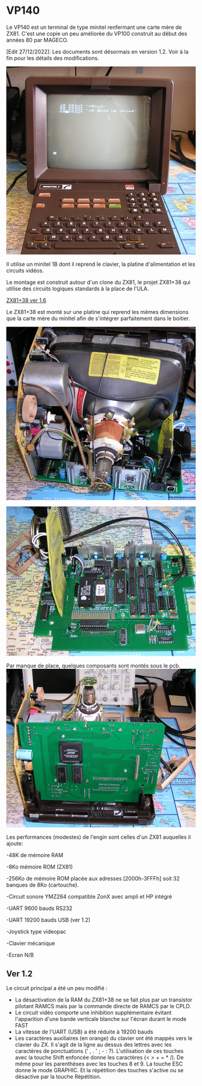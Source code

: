 # VP140

Le VP140 est un terminal de type minitel renfermant une carte mère de ZX81.
C'est une copie un peu améliorée du VP100 construit au début des années 80 par MAGECO.

[Edit 27/12/2022]: Les documents sont désormais en version 1.2. Voir à la fin pour les détails des modifications.

![VP140](./VP140_1.JPG?raw=true "Optional Title")

Il utilise un minitel 1B dont il reprend le clavier, la platine d'alimentation et les circuits vidéos.

Le montage est construit autour d'un clone du ZX81, le projet ZX81+38 qui utilise des circuits logiques standards à la place de l'ULA.

[ZX81+38 ver 1.6](https://revspace.nl/ZX81plus38_simple_to_build_ZX-81_clone)

Le ZX81+38 est monté sur une platine qui reprend les mêmes dimensions que la carte mère du minitel afin de s'intégrer parfaitement dans le boitier.

![Intérieur du VP140](./VP140_2.JPG?raw=true "Optional Title")

![Carte principale](./VP140_3.JPG?raw=true "Optional Title")

Par manque de place, quelques composants sont montés sous le pcb.
![Carte principale](./VP140_4.JPG?raw=true "Optional Title")


Les performances (modestes) de l'engin sont celles d'un ZX81 auquelles il ajoute:

-48K de mémoire RAM

-8Ko mémoire ROM (ZX81)

-256Ko de mémoire ROM placée aux adresses [2000h-3FFFh] soit 32 banques de 8Ko (cartouche).

-Circuit sonore YMZ284 compatible ZonX avec ampli et HP intégré

-UART 9600 bauds RS232

-UART 19200 bauds USB (ver 1.2)

-Joystick type videopac

-Clavier mécanique

-Ecran N/B

## Ver 1.2

Le circuit principal a été un peu modifié :
- La désactivation de la RAM du ZX81+38 ne se fait plus par un transistor pilotant RAMCS mais par la commande directe de RAMCS par le CPLD.
- Le circuit vidéo comporte une inhibition supplémentaire évitant l'apparition d'une bande verticale blanche sur l'écran durant le mode FAST
- La vitesse de l'UART (USB) a été réduite à 19200 bauds
- Les caractères auxiliaires (en orange) du clavier ont été mappés vers le clavier du ZX. Il s'agit de la ligne au dessus des lettres avec les caractères de ponctuations (' , . ' ; - : ?). L'utilisation de ces touches avec la touche Shift enfoncée donne les caractères (< > + = * /). De même pour les parenthèses avec les touches 8 et 9. La touche ESC donne le mode GRAPHIC. Et la répétition des touches s'active ou se désactive par la touche Répétition.

